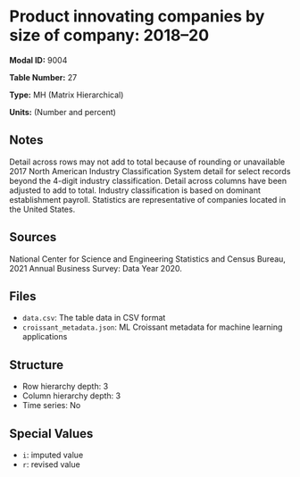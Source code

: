 # Product innovating companies by size of company: 2018&#8211;20

**Modal ID:** 9004

**Table Number:** 27

**Type:** MH (Matrix Hierarchical)

**Units:** (Number and percent)

## Notes

Detail across rows may not add to total because of rounding or unavailable 2017 North American Industry Classification System detail for select records beyond the 4-digit industry classification. Detail across columns have been adjusted to add to total. Industry classification is based on dominant establishment payroll. Statistics are representative of companies located in the United States.

## Sources

National Center for Science and Engineering Statistics and Census Bureau, 2021 Annual Business Survey: Data Year 2020.

## Files

- `data.csv`: The table data in CSV format
- `croissant_metadata.json`: ML Croissant metadata for machine learning applications

## Structure

- Row hierarchy depth: 3
- Column hierarchy depth: 3
- Time series: No

## Special Values

- `i`: imputed value
- `r`: revised value
